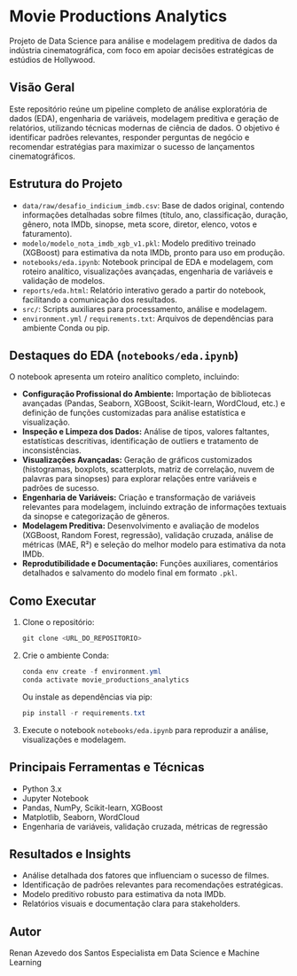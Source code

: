 
# Movie Productions Analytics

Projeto de Data Science para análise e modelagem preditiva de dados da indústria cinematográfica, com foco em apoiar decisões estratégicas de estúdios de Hollywood.

## Visão Geral

Este repositório reúne um pipeline completo de análise exploratória de dados (EDA), engenharia de variáveis, modelagem preditiva e geração de relatórios, utilizando técnicas modernas de ciência de dados. O objetivo é identificar padrões relevantes, responder perguntas de negócio e recomendar estratégias para maximizar o sucesso de lançamentos cinematográficos.

## Estrutura do Projeto

- `data/raw/desafio_indicium_imdb.csv`: Base de dados original, contendo informações detalhadas sobre filmes (título, ano, classificação, duração, gênero, nota IMDb, sinopse, meta score, diretor, elenco, votos e faturamento).
- `modelo/modelo_nota_imdb_xgb_v1.pkl`: Modelo preditivo treinado (XGBoost) para estimativa da nota IMDb, pronto para uso em produção.
- `notebooks/eda.ipynb`: Notebook principal de EDA e modelagem, com roteiro analítico, visualizações avançadas, engenharia de variáveis e validação de modelos.
- `reports/eda.html`: Relatório interativo gerado a partir do notebook, facilitando a comunicação dos resultados.
- `src/`: Scripts auxiliares para processamento, análise e modelagem.
- `environment.yml` / `requirements.txt`: Arquivos de dependências para ambiente Conda ou pip.

## Destaques do EDA (`notebooks/eda.ipynb`)

O notebook apresenta um roteiro analítico completo, incluindo:

- **Configuração Profissional do Ambiente:** Importação de bibliotecas avançadas (Pandas, Seaborn, XGBoost, Scikit-learn, WordCloud, etc.) e definição de funções customizadas para análise estatística e visualização.
- **Inspeção e Limpeza dos Dados:** Análise de tipos, valores faltantes, estatísticas descritivas, identificação de outliers e tratamento de inconsistências.
- **Visualizações Avançadas:** Geração de gráficos customizados (histogramas, boxplots, scatterplots, matriz de correlação, nuvem de palavras para sinopses) para explorar relações entre variáveis e padrões de sucesso.
- **Engenharia de Variáveis:** Criação e transformação de variáveis relevantes para modelagem, incluindo extração de informações textuais da sinopse e categorização de gêneros.
- **Modelagem Preditiva:** Desenvolvimento e avaliação de modelos (XGBoost, Random Forest, regressão), validação cruzada, análise de métricas (MAE, R²) e seleção do melhor modelo para estimativa da nota IMDb.
- **Reprodutibilidade e Documentação:** Funções auxiliares, comentários detalhados e salvamento do modelo final em formato `.pkl`.

## Como Executar

1. Clone o repositório:
	```powershell
	git clone <URL_DO_REPOSITORIO>
	```

2. Crie o ambiente Conda:
	```powershell
	conda env create -f environment.yml
	conda activate movie_productions_analytics
	```

	Ou instale as dependências via pip:
	```powershell
	pip install -r requirements.txt
	```

3. Execute o notebook `notebooks/eda.ipynb` para reproduzir a análise, visualizações e modelagem.

## Principais Ferramentas e Técnicas

- Python 3.x
- Jupyter Notebook
- Pandas, NumPy, Scikit-learn, XGBoost
- Matplotlib, Seaborn, WordCloud
- Engenharia de variáveis, validação cruzada, métricas de regressão

## Resultados e Insights

- Análise detalhada dos fatores que influenciam o sucesso de filmes.
- Identificação de padrões relevantes para recomendações estratégicas.
- Modelo preditivo robusto para estimativa da nota IMDb.
- Relatórios visuais e documentação clara para stakeholders.

## Autor

Renan Azevedo dos Santos
Especialista em Data Science e Machine Learning
